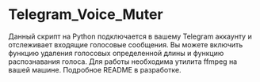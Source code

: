 # Telegram_Voice_Muter

Данный скрипт на Python подключается в вашему Telegram аккаунту и отслеживает входящие голосовые сообщения. Вы можете включить функцию удаления голосовых определенной длины и функцию распознавания голоса.
Для работы необходима утилита ffmpeg на вашей машине. Подробное README в разработке.